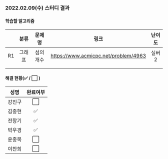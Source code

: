 ### 2022.02.09(수) 스터디 결과

#### 학습할 알고리즘

|      |  분류  |  문제명   |                 링크                 | 난이도 |
| :--: | :----: | :-------: | :----------------------------------: | :----: |
|  R1  | 그래프 | 섬의 개수 | https://www.acmicpc.net/problem/4963 | 실버2  |
|      |        |           |                                      |        |
|      |        |           |                                      |        |

#### 해결 현황(:white_check_mark: / :white_large_square:  )

|  성명  |       완료여부       |
| :----: | :------------------: |
| 강진구 | :white_large_square: |
| 김종현 | :white_check_mark: |
| 전창기 | :white_check_mark: |
| 박우경 | :white_check_mark: |
| 윤종목 | :white_large_square: |
| 이찬희 |  :white_large_square:  |

